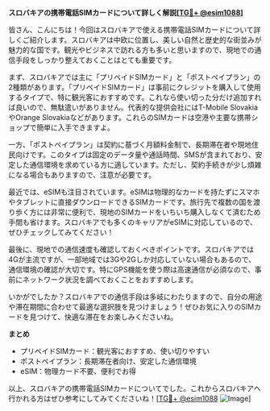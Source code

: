 **スロバキアの携帯電話SIMカードについて詳しく解説[[TG💪+ @esim1088](https://t.me/s/esim1088)]**

皆さん、こんにちは！今回はスロバキアで使える携帯電話SIMカードについて詳しくご紹介します。スロバキアは中欧に位置し、美しい自然と歴史的な街並みが魅力的な国です。観光やビジネスで訪れる方も多いと思いますので、現地での通信手段をしっかり整えておくことはとても重要です。

まず、スロバキアでは主に「プリペイドSIMカード」と「ポストペイプラン」の2種類があります。「プリペイドSIMカード」は事前にクレジットを購入して使用するタイプで、特に観光客におすすめです。これなら使い切った分だけ追加すれば良いので、無駄遣いがありません。代表的な提供会社にはT-Mobile SlovakiaやOrange Slovakiaなどがあります。これらのSIMカードは空港や主要な携帯ショップで簡単に入手できますよ。

一方、「ポストペイプラン」は契約に基づく月額料金制で、長期滞在者や現地住民向けです。このタイプは固定のデータ量や通話時間、SMSが含まれており、安定した通信環境を求めている方に適しています。ただし、契約手続きが少し煩雑になる場合もありますので、注意が必要です。

最近では、eSIMも注目されています。eSIMは物理的なカードを持たずにスマホやタブレットに直接ダウンロードできるSIMカードです。旅行先で複数の国を渡り歩く方には非常に便利で、現地のSIMカードをいちいち購入しなくて済むため手間も省けます。スロバキアでも多くのキャリアがeSIMに対応しているので、ぜひチェックしてみてください！

最後に、現地での通信速度も確認しておくべきポイントです。スロバキアでは4Gが主流ですが、一部地域では3Gや2Gしか対応していない場合もあるので、通信環境の確認が大切です。特にGPS機能を使う際は高速通信が必須なので、事前にネットワーク状況を調べておくことをおすすめします。

いかがでしたか？スロバキアでの通信手段は多岐にわたりますので、自分の用途や滞在期間に合わせて最適な選択肢を見つけましょう！ぜひお気に入りのSIMカードを見つけて、快適な滞在をお楽しみくださいね。

**まとめ**
- プリペイドSIMカード：観光客におすすめ、使い切りやすい
- ポストペイプラン：長期滞在者向け、安定した通信環境
- eSIM：物理カード不要、便利でお得

以上、スロバキアの携帯電話SIMカードについてでした。これからスロバキアへ行かれる方はぜひ参考にしてみてくださいね！[[TG💪+ @esim1088](https://t.me/s/esim1088) ![Image](https://i.postimg.cc/Y0z9fWf4/image.png)]